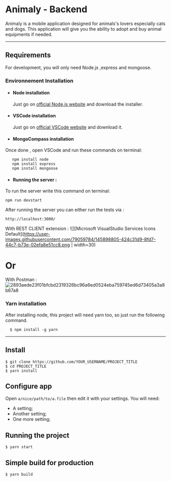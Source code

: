 # Animaly - Backend

Animaly is a mobile application designed for animals's lovers especially cats and dogs.
This application will give you the ability to adopt and buy animal equipments if needed. 

---
## Requirements

For development, you will only need Node.js ,express and mongoose.

### Environnement Installation
- #### Node installation

  Just go on [official Node.js website](https://nodejs.org/) and download the installer.

- #### VSCode installation

  Just go on [official VSCode website](https://code.visualstudio.com/) and download it.
  
- #### MongoCompass installation

 Once done , open VSCode and run these commands on terminal:
  
       npm install node
       npm install express
       npm install mongoose

- #### Running the server :

To run the server write this command on terminal:

    npm run devstart


After running the server you can either run the tests via : 

    http://localhost:3000/ 

With REST CLIENT extension : 
 ![][Microsoft VisualStudio Services Icons Default](https://user-images.githubusercontent.com/79059784/145898805-424c31d9-8fd7-44c7-b73e-02efa8e51cc8.png  | width=30) </br>
<h1> Or </h1> 

With Postman :
![2893aede23f01bfcbd2319326bc96a6ed0524eba759745ed6d73405a3a8b67a8](https://user-images.githubusercontent.com/79059784/145898862-db6f4d75-06d0-4598-8480-c7d52475eba0.png)






###
### Yarn installation
  After installing node, this project will need yarn too, so just run the following command.

      $ npm install -g yarn

---

## Install

    $ git clone https://github.com/YOUR_USERNAME/PROJECT_TITLE
    $ cd PROJECT_TITLE
    $ yarn install

## Configure app

Open `a/nice/path/to/a.file` then edit it with your settings. You will need:

- A setting;
- Another setting;
- One more setting;

## Running the project

    $ yarn start

## Simple build for production

    $ yarn build
